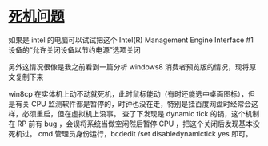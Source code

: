 
# [死机问题](https://www.v2ex.com/t/893312)

如果是 intel 的电脑可以试试把这个 Intel(R) Management Engine Interface #1 设备的“允许关闭设备以节约电源”选项关闭

另外这情况很像是我之前看到一篇分析 windows8 消费者预览版的情况，现将原文复制下来

win8cp 在实体机上动不动就死机，此时鼠标能动（有时还能选中桌面图标），但是有关 CPU 监测软件都是暂停的，时钟也没在走，特别是挂百度网盘时经常会这样，必须重启，但在虚拟机上没事。
查了下发现是 dynamic tick 的锅，这个机制在 RP 前有 bug ，会误将系统当做空闲然后暂停 CPU ，把这个关闭后发现基本没死机过。
cmd 管理员身份运行，bcdedit /set disabledynamictick yes 即可。
